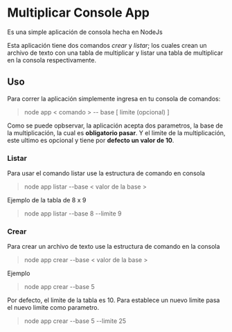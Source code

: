 # Multiplicar Console App

Es una simple aplicación de consola hecha en NodeJs

Esta aplicación tiene dos comandos *crear* y *listar*; los cuales crean un archivo de texto con una tabla de multiplicar y listar una tabla de multiplicar en la consola respectivamente.

## Uso

Para correr la aplicación simplemente ingresa en tu consola de comandos:
> node app < comando >  -- base  [ limite (opcional) ]

Como se puede opbservar, la aplicación acepta dos parametros,  la base de la multiplicación, la cual es **obligatorio pasar**. Y el limite de la multiplicación, este ultimo es opcional y tiene por **defecto un valor de 10**.

### Listar

Para usar el comando listar use la estructura de comando en consola
> node app listar --base < valor de la base >

Ejemplo de la tabla de 8 x 9

> node app listar --base 8 --limite 9



### Crear

Para crear un archivo de texto use la estructura de comando en la consola
> node app crear --base < valor de la base >

Ejemplo 
> node app crear --base 5
 
Por defecto, el limite de la tabla es 10. Para establece un nuevo limite pasa el nuevo limite como parametro.
> node app crear --base 5 --limite 25
